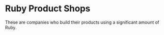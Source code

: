 # Ruby Product Shops

These are companies who build their products using a significant amount of Ruby.
